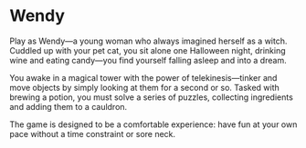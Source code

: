 # Wendy
Play as Wendy—a young woman who always imagined herself as a witch. Cuddled up with your pet cat, you sit alone one Halloween night, drinking wine and eating candy—you find yourself falling asleep and into a dream.

You awake in a magical tower with the power of telekinesis—tinker and move objects by simply looking at them for a second or so. Tasked with brewing a potion, you must solve a series of puzzles, collecting ingredients and adding them to a cauldron.

The game is designed to be a comfortable experience: have fun at your own pace without a time constraint or sore neck.
